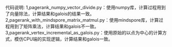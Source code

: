 代码说明:
1,pagerank_numpy_vector_divide.py：使用numpy库，计算过程用到了向量除法，计算结果和galois的结果一致。
2,pagerank_with_mindspore_matrix_matmul.py：使用mindspore库，计算过程用到了矩阵乘法，计算结果和galois不一致。
3,pagerank_vertex_incremental_as_galois.py：使用原始的以点为中心的计算方式，模仿CPU端的实现逻辑，计算结果和galois一致。